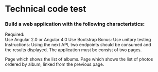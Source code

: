 <h1>Technical code test</h1>

<h3>Build a web application with the following characteristics:</h3>

Required: <br>
Use Angular 2.0 or Angular 4.0
Use Bootstrap
Bonus:
Use unitary testing
Instructions:
Using the next API, two endpoints should be consumed and the results displayed. 
The application must be consist of two pages.

Page which shows the list of albums.
Page which shows the list of photos ordered by album, linked from the previous page.
